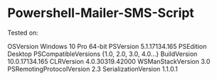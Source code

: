 # Powershell-Mailer-SMS-Script
Tested on:

OSVersion                      Windows 10 Pro 64-bit
PSVersion                      5.1.17134.165
PSEdition                      Desktop
PSCompatibleVersions           {1.0, 2.0, 3.0, 4.0...}
BuildVersion                   10.0.17134.165
CLRVersion                     4.0.30319.42000
WSManStackVersion              3.0
PSRemotingProtocolVersion      2.3
SerializationVersion           1.1.0.1